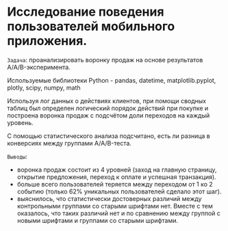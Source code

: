 # Исследование поведения пользователей мобильного приложения.

`Задача`: проанализировать воронку продаж на основе результатов A/A/B-эксперимента.

Используемые библиотеки Python - pandas, datetime, matplotlib.pyplot, plotly, scipy, numpy, math

Используя лог данных о действиях клиентов, при помощи сводных таблиц был определен логический порядок действий при покупке и построена воронка продаж с подсчётом доли переходов на каждый уровень.

С помощью статистического анализа подсчитано, есть ли разница в конверсиях между группами A/A/B-теста.

`Выводы`:

- воронка продаж состоит из 4 уровней (заход на главную страницу, открытие предложения, переход к оплате и успешная транзакция).
- больше всего пользователей теряется между переходом от 1 ко 2 событию (только 62% уникальных пользователей сделало этот шаг).
- выяснилось, что статистически достоверных различий между контрольными группами со старыми шрифтами нет. Вместе с тем оказалось, что таких различий нет и по сравнению между группой с новыми шрифтами и группами со старыми шрифтами.

